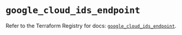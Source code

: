 # `google_cloud_ids_endpoint`

Refer to the Terraform Registry for docs: [`google_cloud_ids_endpoint`](https://registry.terraform.io/providers/hashicorp/google/6.12.0/docs/resources/cloud_ids_endpoint).
